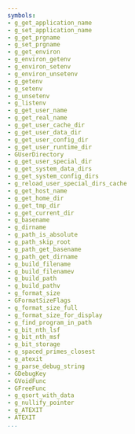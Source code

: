 ```yaml
---
symbols:
- g_get_application_name
- g_set_application_name
- g_get_prgname
- g_set_prgname
- g_get_environ
- g_environ_getenv
- g_environ_setenv
- g_environ_unsetenv
- g_getenv
- g_setenv
- g_unsetenv
- g_listenv
- g_get_user_name
- g_get_real_name
- g_get_user_cache_dir
- g_get_user_data_dir
- g_get_user_config_dir
- g_get_user_runtime_dir
- GUserDirectory
- g_get_user_special_dir
- g_get_system_data_dirs
- g_get_system_config_dirs
- g_reload_user_special_dirs_cache
- g_get_host_name
- g_get_home_dir
- g_get_tmp_dir
- g_get_current_dir
- g_basename
- g_dirname
- g_path_is_absolute
- g_path_skip_root
- g_path_get_basename
- g_path_get_dirname
- g_build_filename
- g_build_filenamev
- g_build_path
- g_build_pathv
- g_format_size
- GFormatSizeFlags
- g_format_size_full
- g_format_size_for_display
- g_find_program_in_path
- g_bit_nth_lsf
- g_bit_nth_msf
- g_bit_storage
- g_spaced_primes_closest
- g_atexit
- g_parse_debug_string
- GDebugKey
- GVoidFunc
- GFreeFunc
- g_qsort_with_data
- g_nullify_pointer
- g_ATEXIT
- ATEXIT
...
```


